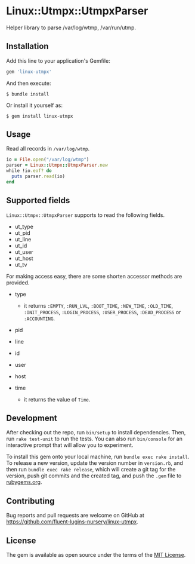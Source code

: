 # Linux::Utmpx::UtmpxParser

Helper library to parse /var/log/wtmp, /var/run/utmp.

## Installation

Add this line to your application's Gemfile:

```ruby
gem 'linux-utmpx'
```

And then execute:

    $ bundle install

Or install it yourself as:

    $ gem install linux-utmpx

## Usage

Read all records in `/var/log/wtmp`.

```ruby
io = File.open("/var/log/wtmp")
parser = Linux::Utmpx::UtmpxParser.new
while !io.eof? do
  puts parser.read(io)
end
```

## Supported fields

`Linux::Utmpx::UtmpxParser` supports to read the following fields.

* ut_type
* ut_pid
* ut_line
* ut_id
* ut_user
* ut_host
* ut_tv

For making access easy, there are some shorten accessor methods are provided.

* type

  * it returns `:EMPTY`, `:RUN_LVL`, `:BOOT_TIME`, `:NEW_TIME`, `:OLD_TIME`, `:INIT_PROCESS`, `:LOGIN_PROCESS`, `:USER_PROCESS`, `:DEAD_PROCESS` or `:ACCOUNTING`.
* pid
* line
* id
* user
* host
* time
  * it returns the value of `Time`.

## Development

After checking out the repo, run `bin/setup` to install dependencies. Then, run `rake test-unit` to run the tests. You can also run `bin/console` for an interactive prompt that will allow you to experiment.

To install this gem onto your local machine, run `bundle exec rake install`. To release a new version, update the version number in `version.rb`, and then run `bundle exec rake release`, which will create a git tag for the version, push git commits and the created tag, and push the `.gem` file to [rubygems.org](https://rubygems.org).

## Contributing

Bug reports and pull requests are welcome on GitHub at https://github.com/fluent-lugins-nursery/linux-utmpx.

## License

The gem is available as open source under the terms of the [MIT License](https://opensource.org/licenses/MIT).
